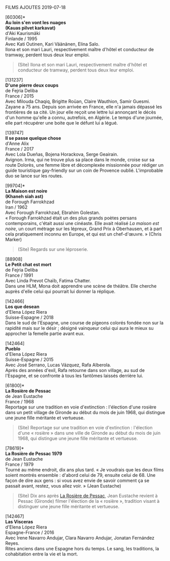 FILMS AJOUTES 2019-07-18

[60306]\*  
**Au loin s'en vont les nuages**  
**(Kauas pilvet karkavat)**  
d'Aki Kaurismäki  
Finlande / 1995  
Avec Kati Outinen, Kari Väänänen, Elina Salo.  
Ilona et son mari Lauri, respectivement maître d'hôtel et conducteur de tramway, perdent tous deux leur emploi.

> (Site) Ilona et son mari Lauri, respectivement maître d'hôtel et conducteur de tramway, perdent tous deux leur emploi.

[131237]  
**D'une pierre deux coups**  
de Fejria Deliba  
France / 2015  
Avec Milouda Chaqiq, Brigitte Roüan, Claire Wauthion, Samir Guesmi.  
Zayane a 75 ans. Depuis son arrivée en France, elle n'a jamais dépassé les frontières de sa cité. Un jour elle reçoit une lettre lui annonçant le décès d'un homme qu'elle a connu, autrefois, en Algérie. Le temps d'une journée, elle part récupérer une boite que le défunt lui a légué.

[139747]  
**Il se passe quelque chose**  
d'Anne Alix  
France / 2017  
Avec Lola Dueñas, Bojena Horackova, Serge Geairain.  
Avignon. Irma, qui ne trouve plus sa place dans le monde, croise sur sa route Dolorès, une femme libre et décomplexée missionnée pour rédiger un guide touristique gay-friendly sur un coin de Provence oublié. L'improbable duo se lance sur les routes.

[99704]\*  
**La Maison est noire**  
**(Khaneh siah ast)**  
de Forough Farrokhzad  
Iran / 1962  
Avec Forough Farrokhzad, Ebrahim Golestan.  
« Forough Farrokhzad était un des plus grands poètes persans contemporains, c'était aussi une cinéaste. Elle avait réalisé _La maison est noire_, un court métrage sur les lépreux, Grand Prix à Oberhausen, et à part cela pratiquement inconnu en Europe, et qui est un chef-d'œuvre. » (Chris Marker)

> (Site) Regards sur une léproserie.

[88908]  
**Le Petit chat est mort**  
de Fejria Deliba  
France / 1991  
Avec Linda Prevot Chaïb, Fatima Chatter.  
Dans une HLM, Mona doit apprendre une scène de théâtre. Elle cherche auprès d'elle celui qui pourrait lui donner la réplique.

[142466]  
**Los que desean**  
d'Elena López Riera  
Suisse-Espagne / 2018  
Dans le sud de l'Espagne, une course de pigeons colorés fondée non sur la rapidité mais sur le désir ; désigné vainqueur celui qui aura le mieux su approcher la femelle partie avant eux.

[142464]  
**Pueblo**  
d'Elena López Riera  
Suisse-Espagne / 2015  
Avec José Serrano, Lucas Vázquez, Rafa Alberola.  
Après des années d'exil, Rafa retourne dans son village, au sud de l'Espagne, et se confronte à tous les fantômes laissés derrière lui.

[61800]\*  
**La Rosière de Pessac**  
de Jean Eustache  
France / 1968  
Reportage sur une tradition en voie d'extinction : l'élection d'une rosière dans un petit village de Gironde au début du mois de juin 1968, qui distingue une jeune fille méritante et vertueuse.

> (Site) Reportage sur une tradition en voie d'extinction : l'élection d'une « rosière » dans une ville de Gironde au début du mois de juin 1968, qui distingue une jeune fille méritante et vertueuse.

[78619]\*  
**La Rosière de Pessac 1979**  
de Jean Eustache  
France / 1979  
Tourné au même endroit, dix ans plus tard. « Je voudrais que les deux films soient montrés ensemble : d'abord celui de 79, ensuite celui de 68. Une façon de dire aux gens : si vous avez envie de savoir comment ça se passait avant, restez, vous allez voir. » (Jean Eustache)

> (Site) Dix ans après [La Rosière de Pessac](film/61800.html), Jean Eustache revient à Pessac (Gironde) filmer l'élection de la « rosière », tradition visant à distinguer une jeune fille méritante et vertueuse.

[142467]  
**Las Visceras**  
d'Elena López Riera  
Espagne-France / 2016  
Avec Irene Navarro Andujar, Clara Navarro Andujar, Jonatan Fernández Reyes.  
Rites anciens dans une Espagne hors du temps. Le sang, les traditions, la cohabitation entre la vie et la mort.
